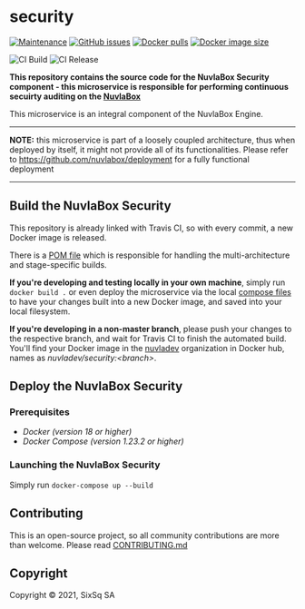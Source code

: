 # security

[![Maintenance](https://img.shields.io/badge/Maintained%3F-yes-green.svg?style=for-the-badge)](https://github.com/nuvlabox/security/graphs/commit-activity)
[![GitHub issues](https://img.shields.io/github/issues/nuvlabox/security?style=for-the-badge&logo=github&logoColor=white)](https://GitHub.com/nuvlabox/security/issues/)
[![Docker pulls](https://img.shields.io/docker/pulls/nuvlabox/security?style=for-the-badge&logo=Docker&logoColor=white)](https://cloud.docker.com/u/nuvlabox/repository/docker/nuvlabox/security)
[![Docker image size](https://img.shields.io/docker/image-size/nuvladev/security/main?logo=docker&logoColor=white&style=for-the-badge)](https://cloud.docker.com/u/nuvlabox/repository/docker/nuvlabox/security)

![CI Build](https://github.com/nuvlabox/security/actions/workflows/main.yml/badge.svg)
![CI Release](https://github.com/nuvlabox/security/actions/workflows/release.yml/badge.svg)

**This repository contains the source code for the NuvlaBox Security component - this microservice is responsible for performing continuous secuirty auditing on the [NuvlaBox](https://sixsq.com/products-and-services/nuvlabox/overview)**

This microservice is an integral component of the NuvlaBox Engine.

---

**NOTE:** this microservice is part of a loosely coupled architecture, thus when deployed by itself, it might not provide all of its functionalities. Please refer to https://github.com/nuvlabox/deployment for a fully functional deployment

---

## Build the NuvlaBox Security

This repository is already linked with Travis CI, so with every commit, a new Docker image is released. 

There is a [POM file](pom.xml) which is responsible for handling the multi-architecture and stage-specific builds.

**If you're developing and testing locally in your own machine**, simply run `docker build .` or even deploy the microservice via the local [compose files](docker-compose.yml) to have your changes built into a new Docker image, and saved into your local filesystem.

**If you're developing in a non-master branch**, please push your changes to the respective branch, and wait for Travis CI to finish the automated build. You'll find your Docker image in the [nuvladev](https://hub.docker.com/u/nuvladev) organization in Docker hub, names as _nuvladev/security:\<branch\>_.

## Deploy the NuvlaBox Security

### Prerequisites 

 - *Docker (version 18 or higher)*
 - *Docker Compose (version 1.23.2 or higher)*

### Launching the NuvlaBox Security

Simply run `docker-compose up --build`


## Contributing

This is an open-source project, so all community contributions are more than welcome. Please read [CONTRIBUTING.md](CONTRIBUTING.md)
 
## Copyright

Copyright &copy; 2021, SixSq SA


